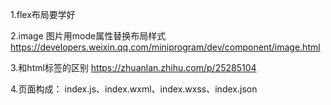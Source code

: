 1.flex布局要学好

2.image 图片用mode属性替换布局样式 https://developers.weixin.qq.com/miniprogram/dev/component/image.html

3.和html标签的区别 https://zhuanlan.zhihu.com/p/25285104

4.页面构成： index.js、index.wxml、index.wxss、index.json

[tab]:https://pic4.zhimg.com/80/v2-4c2e3fef0dbea6aed7a77667c39dab79_hd.jpg
